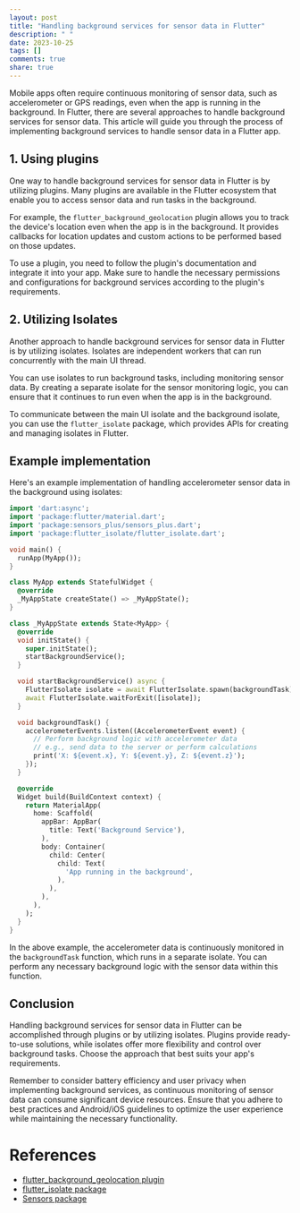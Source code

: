 ```yaml
---
layout: post
title: "Handling background services for sensor data in Flutter"
description: " "
date: 2023-10-25
tags: []
comments: true
share: true
---
```


Mobile apps often require continuous monitoring of sensor data, such as accelerometer or GPS readings, even when the app is running in the background. In Flutter, there are several approaches to handle background services for sensor data. This article will guide you through the process of implementing background services to handle sensor data in a Flutter app.

## 1. Using plugins

One way to handle background services for sensor data in Flutter is by utilizing plugins. Many plugins are available in the Flutter ecosystem that enable you to access sensor data and run tasks in the background.

For example, the `flutter_background_geolocation` plugin allows you to track the device's location even when the app is in the background. It provides callbacks for location updates and custom actions to be performed based on those updates.

To use a plugin, you need to follow the plugin's documentation and integrate it into your app. Make sure to handle the necessary permissions and configurations for background services according to the plugin's requirements.

## 2. Utilizing Isolates

Another approach to handle background services for sensor data in Flutter is by utilizing isolates. Isolates are independent workers that can run concurrently with the main UI thread.

You can use isolates to run background tasks, including monitoring sensor data. By creating a separate isolate for the sensor monitoring logic, you can ensure that it continues to run even when the app is in the background.

To communicate between the main UI isolate and the background isolate, you can use the `flutter_isolate` package, which provides APIs for creating and managing isolates in Flutter.

## Example implementation

Here's an example implementation of handling accelerometer sensor data in the background using isolates:

```dart
import 'dart:async';
import 'package:flutter/material.dart';
import 'package:sensors_plus/sensors_plus.dart';
import 'package:flutter_isolate/flutter_isolate.dart';

void main() {
  runApp(MyApp());
}

class MyApp extends StatefulWidget {
  @override
  _MyAppState createState() => _MyAppState();
}

class _MyAppState extends State<MyApp> {
  @override
  void initState() {
    super.initState();
    startBackgroundService();
  }

  void startBackgroundService() async {
    FlutterIsolate isolate = await FlutterIsolate.spawn(backgroundTask);
    await FlutterIsolate.waitForExit([isolate]);
  }

  void backgroundTask() {
    accelerometerEvents.listen((AccelerometerEvent event) {
      // Perform background logic with accelerometer data
      // e.g., send data to the server or perform calculations
      print('X: ${event.x}, Y: ${event.y}, Z: ${event.z}');
    });
  }

  @override
  Widget build(BuildContext context) {
    return MaterialApp(
      home: Scaffold(
        appBar: AppBar(
          title: Text('Background Service'),
        ),
        body: Container(
          child: Center(
            child: Text(
              'App running in the background',
            ),
          ),
        ),
      ),
    );
  }
}
```

In the above example, the accelerometer data is continuously monitored in the `backgroundTask` function, which runs in a separate isolate. You can perform any necessary background logic with the sensor data within this function.

## Conclusion

Handling background services for sensor data in Flutter can be accomplished through plugins or by utilizing isolates. Plugins provide ready-to-use solutions, while isolates offer more flexibility and control over background tasks. Choose the approach that best suits your app's requirements.

Remember to consider battery efficiency and user privacy when implementing background services, as continuous monitoring of sensor data can consume significant device resources. Ensure that you adhere to best practices and Android/iOS guidelines to optimize the user experience while maintaining the necessary functionality.

# References
- [flutter_background_geolocation plugin](https://pub.dev/packages/flutter_background_geolocation)
- [flutter_isolate package](https://pub.dev/packages/flutter_isolate)
- [Sensors package](https://pub.dev/packages/sensors_plus)